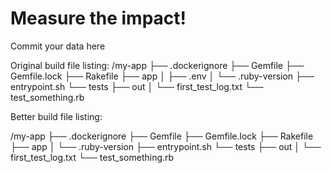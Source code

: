 # Measure the impact!

Commit your data here

Original build file listing:
/my-app
├── .dockerignore
├── Gemfile
├── Gemfile.lock
├── Rakefile
├── app
│   ├── .env
│   └── .ruby-version
├── entrypoint.sh
└── tests
    ├── out
    │   └── first_test_log.txt
    └── test_something.rb




Better build file listing:

/my-app
├── .dockerignore
├── Gemfile
├── Gemfile.lock
├── Rakefile
├── app
│   └── .ruby-version
├── entrypoint.sh
└── tests
    ├── out
    │   └── first_test_log.txt
    └── test_something.rb





